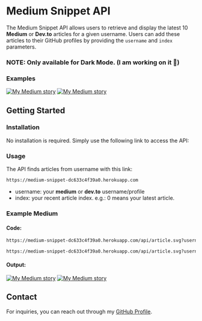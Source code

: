 

# Medium Snippet API

The Medium Snippet API allows users to retrieve and display the latest 10 **Medium** or **Dev.to** articles for a given username. Users can add these articles to their GitHub profiles by providing the `username` and `index` parameters.

### NOTE: Only available for  Dark Mode. (I am working on it 🫡)


### Examples

[![My Medium story](https://medium-snippet-dc633c4f39a0.herokuapp.com/api/article.svg?username=@codescaptain&index=0&source=medium)](#)
[![My Medium story](https://medium-snippet-dc633c4f39a0.herokuapp.com/api/article.svg?username=@codescaptain&index=0&source=dev_to)](#)

## Getting Started

### Installation
No installation is required. Simply use the following link to access the API:

### Usage
The API finds articles from username with this link:

```html
https://medium-snippet-dc633c4f39a0.herokuapp.com
```

- username: your **medium** or **dev.to** username/profile
- index: your recent article index. e.g.: 0 means your latest article.

### Example Medium

#### Code:

```html
https://medium-snippet-dc633c4f39a0.herokuapp.com/api/article.svg?username=@codescaptain&index=1&source=medium

https://medium-snippet-dc633c4f39a0.herokuapp.com/api/article.svg?username=@codescaptain&index=0&source=dev_to
```
#### Output:
[![My Medium story](https://medium-snippet-dc633c4f39a0.herokuapp.com/api/article.svg?username=@codescaptain&index=1&source=medium)](#)
[![My Medium story](https://medium-snippet-dc633c4f39a0.herokuapp.com/api/article.svg?username=@codescaptain&index=0&source=medium)](#)



## Contact

For inquiries, you can reach out through my [GitHub Profile](https://github.com/codescaptain).
